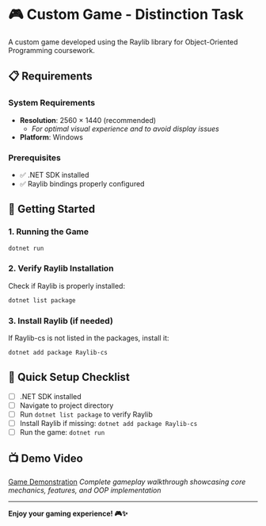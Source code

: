 # 🎮 Custom Game - Distinction Task

A custom game developed using the Raylib library for Object-Oriented Programming coursework.

## 📋 Requirements

### System Requirements
- **Resolution**: 2560 × 1440 (recommended)
  - *For optimal visual experience and to avoid display issues*
- **Platform**: Windows

### Prerequisites
- ✅ .NET SDK installed
- ✅ Raylib bindings properly configured

## 🚀 Getting Started

### 1. Running the Game
```bash
dotnet run
```

### 2. Verify Raylib Installation
Check if Raylib is properly installed:
```bash
dotnet list package
```

### 3. Install Raylib (if needed)
If Raylib-cs is not listed in the packages, install it:
```bash
dotnet add package Raylib-cs
```

## 🎯 Quick Setup Checklist
- [ ] .NET SDK installed
- [ ] Navigate to project directory
- [ ] Run `dotnet list package` to verify Raylib
- [ ] Install Raylib if missing: `dotnet add package Raylib-cs`
- [ ] Run the game: `dotnet run`

## 📺 Demo Video
[Game Demonstration](https://www.youtube.com/watch?v=NEXnctltxkU&t=1s)
*Complete gameplay walkthrough showcasing core mechanics, features, and OOP implementation*


---

**Enjoy your gaming experience! 🎮✨**
